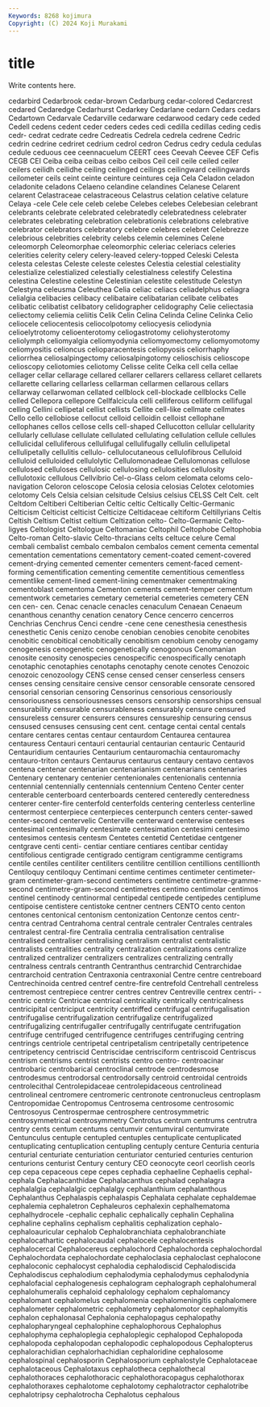 ```yaml
---
Keywords: 8268 kojimura
Copyright: (C) 2024 Koji Murakami
---
```


# title

Write contents here.



cedarbird Cedarbrook cedar-brown Cedarburg cedar-colored Cedarcrest cedared
Cedaredge Cedarhurst Cedarkey Cedarlane cedarn Cedars cedars Cedartown Cedarvale Cedarville
cedarware cedarwood cedary cede ceded Cedell cedens cedent ceder ceders
cedes cedi cedilla cedillas ceding cedis cedr- cedrat cedrate cedre
Cedreatis Cedrela cedrela cedrene Cedric cedrin cedrine cedriret cedrium cedrol
cedron Cedrus cedry cedula cedulas cedule ceduous cee ceennacuelum CEERT
cees Ceevah Ceevee CEF Cefis CEGB CEI Ceiba ceiba ceibas
ceibo ceibos Ceil ceil ceile ceiled ceiler ceilers ceilidh ceilidhe
ceiling ceilinged ceilings ceilingward ceilingwards ceilometer ceils ceint ceinte ceinture
ceintures ceja Cela Celadon celadon celadonite celadons Celaeno celandine celandines
Celanese Celarent celarent Celastraceae celastraceous Celastrus celation celative celature Celaya
-cele Cele cele celeb celebe Celebes celebes Celebesian celebrant celebrants
celebrate celebrated celebratedly celebratedness celebrater celebrates celebrating celebration celebrationis celebrations
celebrative celebrator celebrators celebratory celebre celebres celebret Celebrezze celebrious celebrities
celebrity celebs celemin celemines Celene celeomorph Celeomorphae celeomorphic celeriac celeriacs
celeries celerities celerity celery celery-leaved celery-topped Celeski Celesta celesta celestas
Celeste celeste celestes Celestia celestial celestiality celestialize celestialized celestially celestialness
celestify Celestina celestina Celestine celestine Celestinian celestite celestitude Celestyn Celestyna
celeusma Celeuthea Celia celiac celiacs celiadelphus celiagra celialgia celibacies celibacy
celibataire celibatarian celibate celibates celibatic celibatist celibatory celidographer celidography Celie
celiectasia celiectomy celiemia celiitis Celik Celin Celina Celinda Celine Celinka
Celio celiocele celiocentesis celiocolpotomy celiocyesis celiodynia celioelytrotomy celioenterotomy celiogastrotomy celiohysterotomy
celiolymph celiomyalgia celiomyodynia celiomyomectomy celiomyomotomy celiomyositis celioncus celioparacentesis celiopyosis celiorrhaphy
celiorrhea celiosalpingectomy celiosalpingotomy celioschisis celioscope celioscopy celiotomies celiotomy Celisse celite
Celka cell cella cellae cellager cellar cellarage cellared cellarer cellarers
cellaress cellaret cellarets cellarette cellaring cellarless cellarman cellarmen cellarous cellars
cellarway cellarwoman cellated cellblock cell-blockade cellblocks Celle celled Cellepora cellepore
Cellfalcicula celli celliferous celliform cellifugal celling Cellini cellipetal cellist cellists
Cellite cell-like cellmate cellmates Cello cello cellobiose cellocut celloid celloidin
celloist cellophane cellophanes cellos cellose cells cell-shaped Cellucotton cellular cellularity
cellularly cellulase cellulate cellulated cellulating cellulation cellule cellules cellulicidal celluliferous
cellulifugal cellulifugally cellulin cellulipetal cellulipetally cellulitis cellulo- cellulocutaneous cellulofibrous Celluloid
celluloid celluloided cellulolytic Cellulomonadeae Cellulomonas cellulose cellulosed celluloses cellulosic cellulosing
cellulosities cellulosity cellulotoxic cellulous Cellvibrio Cel-o-Glass celom celomata celoms celo-navigation
Celoron celoscope Celosia celosia celosias Celotex celotomies celotomy Cels Celsia
celsian celsitude Celsius celsius CELSS Celt Celt. celt Celtdom Celtiberi
Celtiberian Celtic celtic Celtically Celtic-Germanic Celticism Celticist celticist Celticize Celtidaceae
celtiform Celtillyrians Celtis Celtish Celtism Celtist celtium Celtization celto- Celto-Germanic
Celto-ligyes Celtologist Celtologue Celtomaniac Celtophil Celtophobe Celtophobia Celto-roman Celto-slavic Celto-thracians
celts celtuce celure Cemal cembali cembalist cembalo cembalon cembalos cement
cementa cemental cementation cementations cementatory cement-coated cement-covered cement-drying cemented cementer
cementers cement-faced cement-forming cementification cementing cementite cementitious cementless cementlike cement-lined
cement-lining cementmaker cementmaking cementoblast cementoma Cementon cements cement-temper cementum cementwork
cemetaries cemetary cemeterial cemeteries cemetery CEN cen cen- cen. Cenac
cenacle cenacles cenaculum Cenaean Cenaeum cenanthous cenanthy cenation cenatory Cence
cencerro cencerros Cenchrias Cenchrus Cenci cendre -cene cene cenesthesia cenesthesis
cenesthetic Cenis cenizo cenobe cenobian cenobies cenobite cenobites cenobitic cenobitical
cenobitically cenobitism cenobium cenoby cenogamy cenogenesis cenogenetic cenogenetically cenogonous Cenomanian
cenosite cenosity cenospecies cenospecific cenospecifically cenotaph cenotaphic cenotaphies cenotaphs cenotaphy
cenote cenotes Cenozoic cenozoic cenozoology CENS cense censed censer censerless
censers censes censing censitaire censive censor censorable censorate censored censorial
censorian censoring Censorinus censorious censoriously censoriousness censoriousnesses censors censorship censorships
censual censurability censurable censurableness censurably censure censured censureless censurer censurers
censures censureship censuring census censused censuses censusing cent cent. centage
centai cental centals centare centares centas centaur centaurdom Centaurea centaurea
centauress Centauri centauri centaurial centaurian centauric Centaurid Centauridium centauries Centaurium
centauromachia centauromachy centauro-triton centaurs Centaurus centaurus centaury centavo centavos centena
centenar centenarian centenarianism centenarians centenaries Centenary centenary centenier centenionales centenionalis
centennia centennial centennially centennials centennium Centeno Center center centerable centerboard
centerboards centered centeredly centeredness centerer center-fire centerfold centerfolds centering centerless
centerline centermost centerpiece centerpieces centerpunch centers center-sawed center-second centervelic Centerville
centerward centerwise centeses centesimal centesimally centesimate centesimation centesimi centesimo centesimos
centesis centesm Centetes centetid Centetidae centgener centgrave centi centi- centiar
centiare centiares centibar centiday centifolious centigrade centigrado centigram centigramme centigrams
centile centiles centiliter centiliters centilitre centillion centillions centillionth Centiloquy centiloquy
Centimani centime centimes centimeter centimeter-gram centimeter-gram-second centimeters centimetre centimetre-gramme-second centimetre-gram-second
centimetres centimo centimolar centimos centinel centinody centinormal centipedal centipede centipedes
centiplume centipoise centistere centistoke centner centners CENTO cento centon centones
centonical centonism centonization Centonze centos centr- centra centrad Centrahoma central
centrale centraler Centrales centrales centralest central-fire Centralia centralia centralisation centralise
centralised centraliser centralising centralism centralist centralistic centralists centralities centrality centralization
centralizations centralize centralized centralizer centralizers centralizes centralizing centrally centralness centrals
centranth Centranthus centrarchid Centrarchidae centrarchoid centration Centraxonia centraxonial Centre centre
centreboard Centrechinoida centred centref centre-fire centrefold Centrehall centreless centremost centrepiece
centrer centres centrev Centreville centrex centri- -centric centric Centricae centrical
centricality centrically centricalness centricipital centriciput centricity centriffed centrifugal centrifugalisation centrifugalise
centrifugalization centrifugalize centrifugalized centrifugalizing centrifugaller centrifugally centrifugate centrifugation centrifuge centrifuged
centrifugence centrifuges centrifuging centring centrings centriole centripetal centripetalism centripetally centripetence
centripetency centriscid Centriscidae centrisciform centriscoid Centriscus centrism centrisms centrist centrists
centro centro- centroacinar centrobaric centrobarical centroclinal centrode centrodesmose centrodesmus centrodorsal
centrodorsally centroid centroidal centroids centrolecithal Centrolepidaceae centrolepidaceous centrolinead centrolineal centromere
centromeric centronote centronucleus centroplasm Centropomidae Centropomus Centrosema centrosome centrosomic Centrosoyus
Centrospermae centrosphere centrosymmetric centrosymmetrical centrosymmetry Centrotus centrum centrums centrutra centry
cents centum centums centumvir centumviral centumvirate Centunculus centuple centupled centuples
centuplicate centuplicated centuplicating centuplication centupling centuply centure Centuria centuria centurial
centuriate centuriation centuriator centuried centuries centurion centurions centurist Century century
CEO ceonocyte ceorl ceorlish ceorls cep cepa cepaceous cepe cepes
cephadia cephaeline Cephaelis cephal- cephala Cephalacanthidae Cephalacanthus cephalad cephalagra cephalalgia
cephalalgic cephalalgy cephalanthium cephalanthous Cephalanthus Cephalaspis cephalaspis Cephalata cephalate cephaldemae
cephalemia cephaletron Cephaleuros cephalexin cephalhematoma cephalhydrocele -cephalic cephalic cephalically cephalin
Cephalina cephaline cephalins cephalism cephalitis cephalization cephalo- cephaloauricular cephalob Cephalobranchiata
cephalobranchiate cephalocathartic cephalocaudal cephalocele cephalocentesis cephalocercal Cephalocereus cephalochord Cephalochorda cephalochordal
Cephalochordata cephalochordate cephaloclasia cephaloclast cephalocone cephaloconic cephalocyst cephalodia cephalodiscid Cephalodiscida
Cephalodiscus cephalodium cephalodymia cephalodymus cephalodynia cephalofacial cephalogenesis cephalogram cephalograph cephalohumeral
cephalohumeralis cephaloid cephalology cephalom cephalomancy cephalomant cephalomelus cephalomenia cephalomeningitis cephalomere
cephalometer cephalometric cephalometry cephalomotor cephalomyitis cephalon cephalonasal Cephalonia cephalopagus cephalopathy
cephalopharyngeal cephalophine cephalophorous Cephalophus cephalophyma cephaloplegia cephaloplegic cephalopod Cephalopoda cephalopoda
cephalopodan cephalopodic cephalopodous Cephalopterus cephalorachidian cephalorhachidian cephaloridine cephalosome cephalospinal cephalosporin
Cephalosporium cephalostyle Cephalotaceae cephalotaceous Cephalotaxus cephalotheca cephalothecal cephalothoraces cephalothoracic cephalothoracopagus
cephalothorax cephalothoraxes cephalotome cephalotomy cephalotractor cephalotribe cephalotripsy cephalotrocha Cephalotus cephalous
